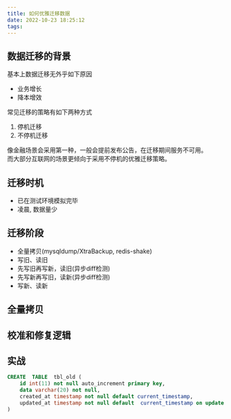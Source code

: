 ```yaml
---
title: 如何优雅迁移数据
date: 2022-10-23 18:25:12
tags:
---
```


## 数据迁移的背景
基本上数据迁移无外乎如下原因
- 业务增长
- 降本增效

常见迁移的策略有如下两种方式
1. 停机迁移
2. 不停机迁移

像金融场景会采用第一种，一般会提前发布公告，在迁移期间服务不可用。  
而大部分互联网的场景更倾向于采用不停机的优雅迁移策略。


## 迁移时机
- 已在测试环境模拟完毕
- 凌晨, 数据量少

## 迁移阶段
- 全量拷贝(mysqldump/XtraBackup, redis-shake)
- 写旧、读旧
- 先写旧再写新，读旧(异步diff检测)
- 先写新再写旧，读新(异步diff检测)
- 写新、读新

## 全量拷贝

## 校准和修复逻辑


## 实战
```sql
CREATE  TABLE  tbl_old (
    id int(11) not null auto_increment primary key,
    data varchar(20) not null,
    created_at timestamp not null default current_timestamp,
    updated_at timestamp not null default  current_timestamp on update
)

```